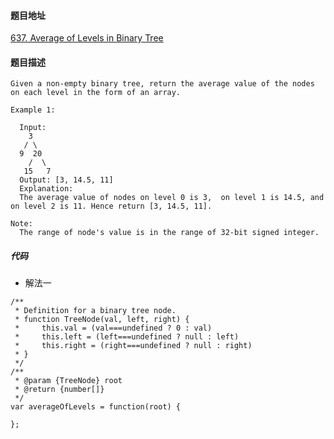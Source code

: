 #### 题目地址
[637. Average of Levels in Binary Tree](https://leetcode.com/problems/average-of-levels-in-binary-tree/)
#### 题目描述
```
Given a non-empty binary tree, return the average value of the nodes on each level in the form of an array.

Example 1:

  Input:
    3
   / \
  9  20
    /  \
   15   7
  Output: [3, 14.5, 11]
  Explanation:
  The average value of nodes on level 0 is 3,  on level 1 is 14.5, and on level 2 is 11. Hence return [3, 14.5, 11].

Note:
  The range of node's value is in the range of 32-bit signed integer.
```

##### 代码

- 解法一
```
/**
 * Definition for a binary tree node.
 * function TreeNode(val, left, right) {
 *     this.val = (val===undefined ? 0 : val)
 *     this.left = (left===undefined ? null : left)
 *     this.right = (right===undefined ? null : right)
 * }
 */
/**
 * @param {TreeNode} root
 * @return {number[]}
 */
var averageOfLevels = function(root) {
    
};
```
